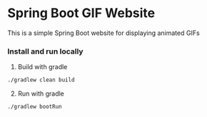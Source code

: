 # Spring Boot GIF Website

This is a simple Spring Boot website for displaying animated GIFs

### Install and run locally

1. Build with gradle
```bash
./gradlew clean build
```
2. Run with gradle
```bash
./gradlew bootRun
```

